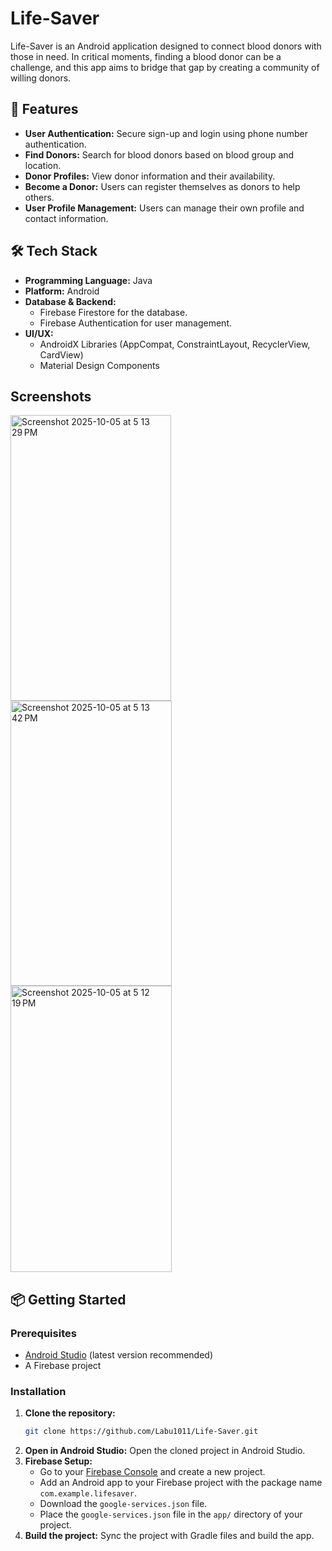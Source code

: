 # Life-Saver

Life-Saver is an Android application designed to connect blood donors with those in need. In critical moments, finding a blood donor can be a challenge, and this app aims to bridge that gap by creating a community of willing donors.

## 🚀 Features

*   **User Authentication:** Secure sign-up and login using phone number authentication.
*   **Find Donors:** Search for blood donors based on blood group and location.
*   **Donor Profiles:** View donor information and their availability.
*   **Become a Donor:** Users can register themselves as donors to help others.
*   **User Profile Management:** Users can manage their own profile and contact information.

## 🛠️ Tech Stack

*   **Programming Language:** Java
*   **Platform:** Android
*   **Database & Backend:**
    *   Firebase Firestore for the database.
    *   Firebase Authentication for user management.
*   **UI/UX:**
    *   AndroidX Libraries (AppCompat, ConstraintLayout, RecyclerView, CardView)
    *   Material Design Components

## Screenshots
<img width="257" height="457" alt="Screenshot 2025-10-05 at 5 13 29 PM" src="https://github.com/user-attachments/assets/c3832d54-57e3-4915-8d60-1f33eb10bd1a" />
<img width="258" height="456" alt="Screenshot 2025-10-05 at 5 13 42 PM" src="https://github.com/user-attachments/assets/7743fad9-5364-4fa6-82cd-ffedde0ba115" />
<img width="258" height="458" alt="Screenshot 2025-10-05 at 5 12 19 PM" src="https://github.com/user-attachments/assets/579bfbc0-0a7c-49b9-bc47-c285b21f45f7" />


## 📦 Getting Started

### Prerequisites

*   [Android Studio](https://developer.android.com/studio) (latest version recommended)
*   A Firebase project

### Installation

1.  **Clone the repository:**
    ```bash
    git clone https://github.com/Labu1011/Life-Saver.git
    ```
2.  **Open in Android Studio:**
    Open the cloned project in Android Studio.
3.  **Firebase Setup:**
    *   Go to your [Firebase Console](https://console.firebase.google.com/) and create a new project.
    *   Add an Android app to your Firebase project with the package name `com.example.lifesaver`.
    *   Download the `google-services.json` file.
    *   Place the `google-services.json` file in the `app/` directory of your project.
4.  **Build the project:**
    Sync the project with Gradle files and build the app.
